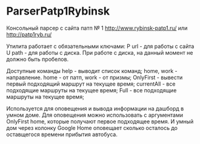 # ParserPatp1Rybinsk
Консольный парсер с сайта патп № 1 http://www.rybinsk-patp1.ru/ или http://patp1ryb.ru/

Утилита работает с обязательными ключами:
P url - для работы с сайта
U path - для работы с диска. При работе с диска, на данный момент не должно быть пробелов.

Доступные команды
help - выводит список команд;
home, work - направление. home - от патп, work - от призмы;
OnlyFirst - вывести первый подходящий маршрут на текущее время;
currentAll -  все подходящие маршруты на текущее время;
Full -  все подходящие маршруты на текущее время;



Используется для оповещения и вывода информации на дашборд в умном доме.
Для оповещения можно использовать с аргументами OnlyFirst home, которые получают первое подходящее время. И умный дом через колонку Google Home оповещает сколько осталось до оставщегося времени прибытия автобуса.
